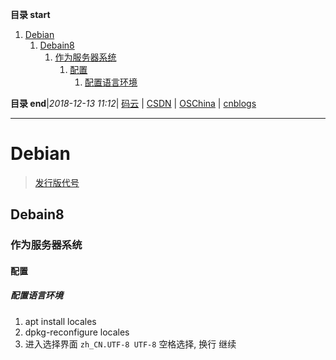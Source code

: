 **目录 start**
 
1. [Debian](#debian)
    1. [Debain8](#debain8)
        1. [作为服务器系统](#作为服务器系统)
            1. [配置](#配置)
                1. [配置语言环境](#配置语言环境)

**目录 end**|_2018-12-13 11:12_| [码云](https://gitee.com/gin9) | [CSDN](http://blog.csdn.net/kcp606) | [OSChina](https://my.oschina.net/kcp1104) | [cnblogs](http://www.cnblogs.com/kuangcp)
****************************************
# Debian
> [发行版代号](https://www.debian.org/releases/index.zh-cn.html)

## Debain8
### 作为服务器系统
#### 配置
##### 配置语言环境
1. apt install locales
2. dpkg-reconfigure locales
3. 进入选择界面 `zh_CN.UTF-8 UTF-8` 空格选择, 换行 继续

